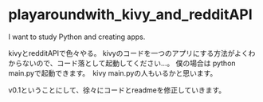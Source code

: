 # playaroundwith_kivy_and_redditAPI
I want to study Python and creating apps.

kivyとredditAPIで色々やる。
kivyのコードを一つのアプリにする方法がよくわからないので、コード落として起動してください...。
僕の場合は python main.pyで起動できます。　kivy main.pyの人もいるかと思います。

v0.1ということにして、徐々にコードとreadmeを修正していきます。
